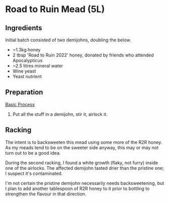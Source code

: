 # Road to Ruin Mead (5L)

## Ingredients

Initial batch consisted of two demijohns, doubling the below.

* ~1.3kg honey
* 2 tbsp 'Road to Ruin 2022' honey, donated by friends who attended Apocalypticus
* ~2.5 litres mineral water
* Wine yeast
* Yeast nutrient

## Preparation

[Basic Process](../Process.md)

1. Put all the stuff in a demijohn, stir it, airlock it.

## Racking

The intent is to backsweeten this mead using some more of the R2R honey. As my meads tend to be on the sweeter side anyway, this may or may not turn out to be a good idea.

During the second racking, I found a white growth (flaky, not furry) inside one of the airlocks. The affected demijohn tasted drier than the pristine one; I suspect it's contaminated.

I'm not certain the pristine demijohn necessarily needs backsweetening, but I plan to add another tablespoon of R2R honey to it prior to bottling to strengthen the flavour in that direction.
